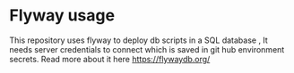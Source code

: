 # Flyway usage
This repository uses flyway to deploy db scripts in a SQL database , It needs server credentials to connect which is saved in git hub environment secrets.
Read more about it here https://flywaydb.org/
